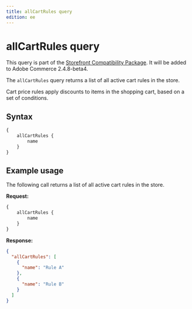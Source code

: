 ```yaml
---
title: allCartRules query
edition: ee
---
```


# allCartRules query

<InlineAlert variant="info" slots="text1" />

This query is part of the [Storefront Compatibility Package](https://experienceleague.adobe.com/developer/commerce/storefront/setup/storefront-compatibility/). It will be added to Adobe Commerce 2.4.8-beta4.

The `allCartRules` query returns a list of all active cart rules in the store.

Cart price rules apply discounts to items in the shopping cart, based on a set of conditions.

## Syntax

```graphql
{
    allCartRules {
        name
    }
}
```

<!---
## Reference

The [`allCartRules`](https://developer.adobe.com/commerce/webapi/graphql-api/index.html#query-all-cart-rules) reference provides detailed information about the types and fields defined in this query.
-->

## Example usage

The following call returns a list of all active cart rules in the store.

**Request:**

```graphql
{
    allCartRules {
        name
    }
}
```

**Response:**

```json
{
  "allCartRules": [
    {
      "name": "Rule A"
    },
    {
      "name": "Rule B"
    }
  ]
}
```
